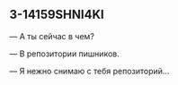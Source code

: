 ## 3-14159SHNI4KI

— А ты сейчас в чем?

— В репозитории пишников.

— Я нежно снимаю с тебя репозиторий...
